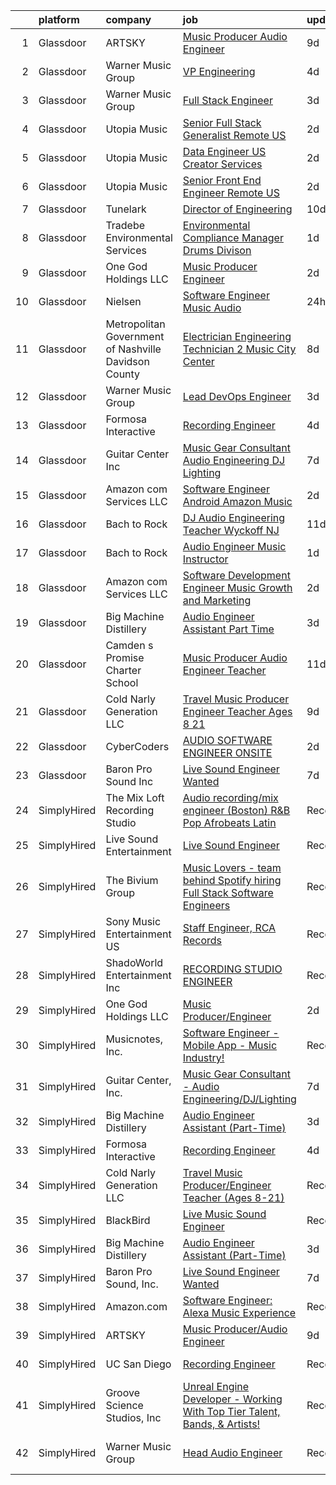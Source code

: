 

|    | platform    | company                                                | job                                                                                                                                                                                                                                                                                                                                                                                                                                                                                                                                                                                                                                                                                                                                                                                                                                                                                                                                                                                                                                                                                                                                                                                                                                                                                                                                                         | update_time   | location                  |
|---:|:------------|:-------------------------------------------------------|:------------------------------------------------------------------------------------------------------------------------------------------------------------------------------------------------------------------------------------------------------------------------------------------------------------------------------------------------------------------------------------------------------------------------------------------------------------------------------------------------------------------------------------------------------------------------------------------------------------------------------------------------------------------------------------------------------------------------------------------------------------------------------------------------------------------------------------------------------------------------------------------------------------------------------------------------------------------------------------------------------------------------------------------------------------------------------------------------------------------------------------------------------------------------------------------------------------------------------------------------------------------------------------------------------------------------------------------------------------|:--------------|:--------------------------|
|  1 | Glassdoor   | ARTSKY                                                 | [Music Producer Audio Engineer](https://www.glassdoor.com/partner/jobListing.htm?pos=106&ao=1136043&s=58&guid=0000018109751842b7b91674f0d0dc7d&src=GD_JOB_AD&t=SR&vt=w&ea=1&cs=1_0a87b86a&cb=1653721078168&jobListingId=1007872998123&jrtk=3-0-1g44na64ir0hn801-1g44na654q69q800-aa10a2d7787a26ee-)                                                                                                                                                                                                                                                                                                                                                                                                                                                                                                                                                                                                                                                                                                                                                                                                                                                                                                                                                                                                                                                         | 9d            | Remote                    |
|  2 | Glassdoor   | Warner Music Group                                     | [VP  Engineering](https://www.glassdoor.com/partner/jobListing.htm?pos=123&ao=1136043&s=58&guid=0000018109751842b7b91674f0d0dc7d&src=GD_JOB_AD&t=SR&vt=w&cs=1_a34be826&cb=1653721078172&jobListingId=1007887144613&jrtk=3-0-1g44na64ir0hn801-1g44na654q69q800-4cc26bfe033801b0-)                                                                                                                                                                                                                                                                                                                                                                                                                                                                                                                                                                                                                                                                                                                                                                                                                                                                                                                                                                                                                                                                            | 4d            | Broadway, VA              |
|  3 | Glassdoor   | Warner Music Group                                     | [Full Stack Engineer](https://www.glassdoor.com/partner/jobListing.htm?pos=120&ao=1136043&s=58&guid=0000018109751842b7b91674f0d0dc7d&src=GD_JOB_AD&t=SR&vt=w&cs=1_dae23410&cb=1653721078169&jobListingId=1007889861337&jrtk=3-0-1g44na64ir0hn801-1g44na654q69q800-6853cc2e62a0a637-)                                                                                                                                                                                                                                                                                                                                                                                                                                                                                                                                                                                                                                                                                                                                                                                                                                                                                                                                                                                                                                                                        | 3d            | Broadway, VA              |
|  4 | Glassdoor   | Utopia Music                                           | [Senior Full Stack Generalist  Remote   US ](https://www.glassdoor.com/partner/jobListing.htm?pos=118&ao=1136043&s=58&guid=0000018109751842b7b91674f0d0dc7d&src=GD_JOB_AD&t=SR&vt=w&ea=1&cs=1_6dce8610&cb=1653721078169&jobListingId=1007892060584&jrtk=3-0-1g44na64ir0hn801-1g44na654q69q800-5c5575ece265b1ab-)                                                                                                                                                                                                                                                                                                                                                                                                                                                                                                                                                                                                                                                                                                                                                                                                                                                                                                                                                                                                                                            | 2d            | Nashville, TN             |
|  5 | Glassdoor   | Utopia Music                                           | [Data Engineer  US  Creator Services ](https://www.glassdoor.com/partner/jobListing.htm?pos=117&ao=1136043&s=58&guid=0000018109751842b7b91674f0d0dc7d&src=GD_JOB_AD&t=SR&vt=w&ea=1&cs=1_7bf8fe77&cb=1653721078169&jobListingId=1007892060668&jrtk=3-0-1g44na64ir0hn801-1g44na654q69q800-842a58dca78c8b5d-)                                                                                                                                                                                                                                                                                                                                                                                                                                                                                                                                                                                                                                                                                                                                                                                                                                                                                                                                                                                                                                                  | 2d            | Nashville, TN             |
|  6 | Glassdoor   | Utopia Music                                           | [Senior Front End Engineer  Remote   US ](https://www.glassdoor.com/partner/jobListing.htm?pos=113&ao=1136043&s=58&guid=0000018109751842b7b91674f0d0dc7d&src=GD_JOB_AD&t=SR&vt=w&ea=1&cs=1_91dd60da&cb=1653721078169&jobListingId=1007892060564&jrtk=3-0-1g44na64ir0hn801-1g44na654q69q800-8315e5d72443db53-)                                                                                                                                                                                                                                                                                                                                                                                                                                                                                                                                                                                                                                                                                                                                                                                                                                                                                                                                                                                                                                               | 2d            | Nashville, TN             |
|  7 | Glassdoor   | Tunelark                                               | [Director of Engineering](https://www.glassdoor.com/partner/jobListing.htm?pos=119&ao=1136043&s=58&guid=0000018109751842b7b91674f0d0dc7d&src=GD_JOB_AD&t=SR&vt=w&ea=1&cs=1_bea036e6&cb=1653721078169&jobListingId=1007869816531&jrtk=3-0-1g44na64ir0hn801-1g44na654q69q800-485309d10dd6d97b-)                                                                                                                                                                                                                                                                                                                                                                                                                                                                                                                                                                                                                                                                                                                                                                                                                                                                                                                                                                                                                                                               | 10d           | Remote                    |
|  8 | Glassdoor   | Tradebe Environmental Services                         | [Environmental Compliance Manager   Drums Divison](https://www.glassdoor.com/partner/jobListing.htm?pos=122&ao=1136043&s=58&guid=0000018109751842b7b91674f0d0dc7d&src=GD_JOB_AD&t=SR&vt=w&ea=1&cs=1_d3383d9f&cb=1653721078171&jobListingId=1007896760400&jrtk=3-0-1g44na64ir0hn801-1g44na654q69q800-c66729f5df2e399d-)                                                                                                                                                                                                                                                                                                                                                                                                                                                                                                                                                                                                                                                                                                                                                                                                                                                                                                                                                                                                                                      | 1d            | East Chicago, IN          |
|  9 | Glassdoor   | One God Holdings LLC                                   | [Music Producer Engineer](https://www.glassdoor.com/partner/jobListing.htm?pos=104&ao=1110586&s=58&guid=0000018109751842b7b91674f0d0dc7d&src=GD_JOB_AD&t=SR&vt=w&ea=1&cs=1_f8c0a5c7&cb=1653721078168&jobListingId=1007892886957&cpc=1160948BCBA38B5B&jrtk=3-0-1g44na64ir0hn801-1g44na654q69q800-b289b52338abb5eb--6NYlbfkN0ChK8CTfjt-EpsB06jSZJ-uxkZAXT1hOGaM2ZL5MWh1hd_Q3bptY7oRzCGC8nolpMVLpL1bVEcOQ3dVJU9o9gq0jQ456tPuEIkkRbzi6UAFNSW0S1JGzP0eyrXwaAF6v6F0lAMdns-9x3B2MU5P0NQMBP-IyEbgWx2wg7zlPwe99wTKNroZo9kCWbzOJPbXJLbTrGQ9Mr_rezBnRnRDN6yOA7o_cfHnt9mNNvUiMtx_lrMwoajUuih1aO0ExgXUTtKb6hkxH9QGRWwzbv4PIlAUsRHlvFgLPBaVEjxrOx-Bgylulg97lYl-FEkBnf6dQFIRgivauszMIhdNXm6T8i1W7-ErGswLe0SQ4fWmRZf1GBFbrGq7CbZIfrKgaKGsZn1Qqg1RCNh0OS0B4bv-HNvXRnSz1jfV-hb6tMlrPs1BBunTKdCYEok1s9UIXiL1Y3SHf1X3QKXWRBJLzF9SU3beCKiMADdzsYVfidHLDQyWswvvhw1Dcmwu4X1OTkc1yUk%3D)                                                                                                                                                                                                                                                                                                                                                                                                                                                                                            | 2d            | Orlando, FL               |
| 10 | Glassdoor   | Nielsen                                                | [Software Engineer  Music   Audio](https://www.glassdoor.com/partner/jobListing.htm?pos=107&ao=1136043&s=58&guid=0000018109751842b7b91674f0d0dc7d&src=GD_JOB_AD&t=SR&vt=w&cs=1_8f961030&cb=1653721078168&jobListingId=1007899383240&jrtk=3-0-1g44na64ir0hn801-1g44na654q69q800-732aeccaf8fcf408-)                                                                                                                                                                                                                                                                                                                                                                                                                                                                                                                                                                                                                                                                                                                                                                                                                                                                                                                                                                                                                                                           | 24h           | Emeryville, CA            |
| 11 | Glassdoor   | Metropolitan Government of Nashville   Davidson County | [Electrician   Engineering Technician 2   Music City Center](https://www.glassdoor.com/partner/jobListing.htm?pos=116&ao=1136043&s=58&guid=0000018109751842b7b91674f0d0dc7d&src=GD_JOB_AD&t=SR&vt=w&cs=1_b0cc3b18&cb=1653721078169&jobListingId=1007877161449&jrtk=3-0-1g44na64ir0hn801-1g44na654q69q800-a60cbf4fe012e5c2-)                                                                                                                                                                                                                                                                                                                                                                                                                                                                                                                                                                                                                                                                                                                                                                                                                                                                                                                                                                                                                                 | 8d            | Nashville, TN             |
| 12 | Glassdoor   | Warner Music Group                                     | [Lead DevOps Engineer](https://www.glassdoor.com/partner/jobListing.htm?pos=115&ao=1136043&s=58&guid=0000018109751842b7b91674f0d0dc7d&src=GD_JOB_AD&t=SR&vt=w&cs=1_d7b1811c&cb=1653721078169&jobListingId=1007889905968&jrtk=3-0-1g44na64ir0hn801-1g44na654q69q800-0eb6bc0044ac636c-)                                                                                                                                                                                                                                                                                                                                                                                                                                                                                                                                                                                                                                                                                                                                                                                                                                                                                                                                                                                                                                                                       | 3d            | Los Angeles, CA           |
| 13 | Glassdoor   | Formosa Interactive                                    | [Recording Engineer](https://www.glassdoor.com/partner/jobListing.htm?pos=108&ao=1136043&s=58&guid=0000018109751842b7b91674f0d0dc7d&src=GD_JOB_AD&t=SR&vt=w&ea=1&cs=1_59bf2203&cb=1653721078168&jobListingId=1007885916835&jrtk=3-0-1g44na64ir0hn801-1g44na654q69q800-4510d01c909b9c7b-)                                                                                                                                                                                                                                                                                                                                                                                                                                                                                                                                                                                                                                                                                                                                                                                                                                                                                                                                                                                                                                                                    | 4d            | Los Angeles, CA           |
| 14 | Glassdoor   | Guitar Center  Inc                                     | [Music Gear Consultant   Audio Engineering DJ Lighting](https://www.glassdoor.com/partner/jobListing.htm?pos=101&ao=1110586&s=58&guid=0000018109751842b7b91674f0d0dc7d&src=GD_JOB_AD&t=SR&vt=w&ea=1&cs=1_eabf1e52&cb=1653721078167&jobListingId=1007880258081&cpc=C1BF6838CB3F0E92&jrtk=3-0-1g44na64ir0hn801-1g44na654q69q800-c95b729aa9b03128--6NYlbfkN0B-XkD931Z_CfTt1xk_J8Xb09JRPDG-yzCpVixI3vwp1yr-Y_dxwVLy3w7mPBo4hYL9lSOR84fDxHIz579HeIlyeH_t6VXBhA25hdO4_mps_whIjM0NukviWR1RYoSVwpAqC1Sibp_gEhKjDZsxMFXmzSY0zPL6_gKp2OtCEw9Qf9xhGze-U6ewGn4qDmQGSOpK9PL7d3AHumGXGIZ1aZGsNnK_JdUJPtJ0QHIjiJWy01Sjk0TNEGgrkGvzoZHnlVuusCK8uzzIKAzmEWWSJJRo8i5vkX5TJMDn55qA7JY1nXzG3_bftUL3q8yNQn3RDeo3j_P5Nbb4qZggQvYeei40N873GVqKQeaePDTST-L4bnQk-6hs5B9Z_xTAq0L-R3vv4cxQihTkSF9B0XCR99YprCz098Jzd_ZRBjVae9-dlpykCa_OYqVlSCqPHLV-ehn4YjEPilf4pC1CZvNRtjRadcY9xs7pbsyWBvw6BnafAFzYUflVBTJUnGOhrIiBgWyrgsNZPyBfi-yNUUDqNjKMQY9xI1rM_qJlKnSZd5Lv_Q%3D%3D)                                                                                                                                                                                                                                                                                                                                                                                                                | 7d            | Nashville, TN             |
| 15 | Glassdoor   | Amazon com Services LLC                                | [Software Engineer   Android  Amazon Music](https://www.glassdoor.com/partner/jobListing.htm?pos=109&ao=1136043&s=58&guid=0000018109751842b7b91674f0d0dc7d&src=GD_JOB_AD&t=SR&vt=w&cs=1_c4358a43&cb=1653721078168&jobListingId=1007891549051&jrtk=3-0-1g44na64ir0hn801-1g44na654q69q800-893b27945f674ab0-)                                                                                                                                                                                                                                                                                                                                                                                                                                                                                                                                                                                                                                                                                                                                                                                                                                                                                                                                                                                                                                                  | 2d            | Culver City, CA           |
| 16 | Glassdoor   | Bach to Rock                                           | [DJ   Audio Engineering Teacher  Wyckoff NJ](https://www.glassdoor.com/partner/jobListing.htm?pos=121&ao=1136043&s=58&guid=0000018109751842b7b91674f0d0dc7d&src=GD_JOB_AD&t=SR&vt=w&ea=1&cs=1_e16825e0&cb=1653721078171&jobListingId=1007868060303&jrtk=3-0-1g44na64ir0hn801-1g44na654q69q800-4e934c2f423fbbfc-)                                                                                                                                                                                                                                                                                                                                                                                                                                                                                                                                                                                                                                                                                                                                                                                                                                                                                                                                                                                                                                            | 11d           | Wyckoff, NJ               |
| 17 | Glassdoor   | Bach to Rock                                           | [Audio Engineer Music Instructor](https://www.glassdoor.com/partner/jobListing.htm?pos=114&ao=1136043&s=58&guid=0000018109751842b7b91674f0d0dc7d&src=GD_JOB_AD&t=SR&vt=w&ea=1&cs=1_6908eb52&cb=1653721078169&jobListingId=1007895404302&jrtk=3-0-1g44na64ir0hn801-1g44na654q69q800-35a1d9d95db4ebea-)                                                                                                                                                                                                                                                                                                                                                                                                                                                                                                                                                                                                                                                                                                                                                                                                                                                                                                                                                                                                                                                       | 1d            | Leesburg, VA              |
| 18 | Glassdoor   | Amazon com Services LLC                                | [Software Development Engineer  Music Growth and Marketing](https://www.glassdoor.com/partner/jobListing.htm?pos=110&ao=1136043&s=58&guid=0000018109751842b7b91674f0d0dc7d&src=GD_JOB_AD&t=SR&vt=w&cs=1_0e845f03&cb=1653721078168&jobListingId=1007891573661&jrtk=3-0-1g44na64ir0hn801-1g44na654q69q800-758967b344d94fc1-)                                                                                                                                                                                                                                                                                                                                                                                                                                                                                                                                                                                                                                                                                                                                                                                                                                                                                                                                                                                                                                  | 2d            | Seattle, WA               |
| 19 | Glassdoor   | Big Machine Distillery                                 | [Audio Engineer Assistant  Part Time ](https://www.glassdoor.com/partner/jobListing.htm?pos=103&ao=1110586&s=58&guid=0000018109751842b7b91674f0d0dc7d&src=GD_JOB_AD&t=SR&vt=w&ea=1&cs=1_5977a076&cb=1653721078168&jobListingId=1007889467640&cpc=FAE5E775D180B2FB&jrtk=3-0-1g44na64ir0hn801-1g44na654q69q800-1401fd6913d44617--6NYlbfkN0B3EJneg5qDM0oun6GLcFyXx5gfsGarDe-RHEAPYzCIbOxQxopGPy-FX35NKcPH7CyBpmf8SR9hZ6ryU37lHoZefKAx2QhQCTamgh5uzb78mxT2GH0bdIWJUDWR9s4Kyfv9zXA8YrTDTd3fl7Z0Jig0Wytv5uNB31YK1_n2lY_egvrqmvRCJiKxKERahelxyeRU4zppTDrdO-3H7OmuWRHgXaIsll28bycAB8S19T1_b-tk5J107Hqv2YjTv2ScA3eHv99im-Ps0iNmT7vVXGwHZHwnAGUX7sPLxI-cz3EYug2uJM4-D9Sd2eZv0zlmqA0vp8QwLuux21Yr6hL_Rb29JMSkvIyc45VP9rqD6oYEEgwgBxWhSzNZJ-T84WGmC6fRqxXnxzAYpb7eEbfDpCw2xWhOj8kZ3h-VuVquyA9R8Bjc9AG9CFR5PjDQh1YxgaCQ-kvzeNNPQP4nHXX3UqlIsrLeCLL0Rl4opPHo9L2e-BNEPEclPHvQtcA6A3dcSfko9M0S22AY2sil_--42sbW)                                                                                                                                                                                                                                                                                                                                                                                                                                                             | 3d            | Nashville, TN             |
| 20 | Glassdoor   | Camden s Promise Charter School                        | [Music Producer Audio Engineer Teacher](https://www.glassdoor.com/partner/jobListing.htm?pos=102&ao=1110586&s=58&guid=0000018109751842b7b91674f0d0dc7d&src=GD_JOB_AD&t=SR&vt=w&ea=1&cs=1_04dcb577&cb=1653721078167&jobListingId=1007867218522&cpc=496C5EE6B32F83EE&jrtk=3-0-1g44na64ir0hn801-1g44na654q69q800-278466e3359b7db1--6NYlbfkN0D6A1QuIVQCGUVbCRicr-hSJsn01TJKr5LNn1ohysJVm-pTzpBaUYLkSZnAhkKJAYVbcJRjyqDLqekTY3uXtxy-zaLfZ60PCz8SdqEHQBG0My-7i3GQ6poRS7fEicfoTVRo28iGbaroqNGYO47zVAcbTpFAG90y6ht_-yyoQrhfbqThn8NzM67AOyz2xfmnDLqxoLB5oCKZ1ZuEJs2cGPb-Iy-je_Vmb7Y5-_6eahkA972AZe3vfLI5AGBlvexFvoUjQZWbgPe2od-yXvjRcNrJki7WVHDPNtyaIAFPUAq-VQ3FiTmjk9IUQ9m0di4pBC3BMrIID91JmvLBNTyPa7I3T8jK6eEfGSZSarEnMFjb-ICzBm8qyD-wkqHEONqyEHYEfudlY8jWausVsAwSr-AMyLD2s-s6HjEVzSrGLGSCbkn_vqx1ZotDjjQ-mJeDcn6YH47JFHRDmgEnPtu77DfDOb1nC1b8nzcnkfZxfifZYWijfysG0SbQEVo3OHu4O5k9IrppOwWn5w8OPmLWkctz1l0Pg6S0_iY%3D)                                                                                                                                                                                                                                                                                                                                                                                                                                              | 11d           | Camden, NJ                |
| 21 | Glassdoor   | Cold Narly Generation LLC                              | [Travel Music Producer Engineer Teacher  Ages 8 21 ](https://www.glassdoor.com/partner/jobListing.htm?pos=112&ao=1136043&s=58&guid=0000018109751842b7b91674f0d0dc7d&src=GD_JOB_AD&t=SR&vt=w&ea=1&cs=1_82184da0&cb=1653721078169&jobListingId=1007872857867&jrtk=3-0-1g44na64ir0hn801-1g44na654q69q800-9dc084fe554235f9-)                                                                                                                                                                                                                                                                                                                                                                                                                                                                                                                                                                                                                                                                                                                                                                                                                                                                                                                                                                                                                                    | 9d            | Columbus, OH              |
| 22 | Glassdoor   | CyberCoders                                            | [AUDIO SOFTWARE ENGINEER   ONSITE](https://www.glassdoor.com/partner/jobListing.htm?pos=105&ao=1110586&s=58&guid=0000018109751842b7b91674f0d0dc7d&src=GD_JOB_AD&t=SR&vt=w&ea=1&cs=1_72ceca44&cb=1653721078168&jobListingId=1007893277918&cpc=AC285F3A3ECA6BB0&jrtk=3-0-1g44na64ir0hn801-1g44na654q69q800-fe4552d8ab67a63c--6NYlbfkN0CpFJQzrgRR8WqXWK1qKKEqALWJw739KlKqr2H-MSI4eoBlI4EFrmor2FYZMP3muM0vXWWUvLFvKtsI3ukh8pneiUDfeSBpEUCcDm362wU7GLBOd_99J6vrb-etl9e85-54LqmrSF7wGtquLTdZ8evKxbd7NVe71p4D2W4SG7NZSHeQXcdeee9RI1qqLtj-ywqo7L24drtoJBs6lIFKMJDiqoz2IquvaJnba1CIwhnvpxL3OwzJwJ2e4hbgXBBA9ADiXxTorK9PuulAGBQBW4vEud5IM-4ewLRBl7JffSEC-2z49EIDldxAzQ1Ft4lI3gXGeVjz4DssLzvBY38prediRa_kAyfKy8ScmIvP_2VTXx_EVkneI094fvx25mUEHkJAODYGqw0rE4qIFJy6NXwnmT7_IXmIuWRkVMcJYmZv4j6OdbpgfmOPokm5T4Fqy7INZVIIQ55j-p8os16V6k4OlR2vambf9Zlelq0J16KtwmfwDd2XxSQZP-nfMo4Vapq4uIAMf7YWgprsojfWhsS4QYUKNZC_pWIDGKA6iAwOdun-0APvcVr3wKAV0E97p67ndaj1psv9RzP47PuDQ9qsTQsS30wxA4ZulvNEYM80_RSLgL281hQLjmjeodjLpXB9HX-TwY-ETbzwk_7XYSL7sSJyUzHgHLyYppQl4_IJ1bBvjlTpZPz8O_P53_3zhwnrR-K4glbxqLY8hnN7qV0dVTX0CLpXsswvzCEaqvBf3K0QHZIsZNvRMh5K_-KUIwMWNUJsnMEeE3cutgbM_vzbgnTtFa0UExk486GhS13GRNPr0EKfF2cn6AO_KMp9GG_23FQYcC6-Pwt1gqyLoS_ZMZkhXJlkafzMkhfHzkZAEGiKAbwP0ktMTijwF1ySeG4ca_LZOb26vANQCSXSvhvty4XkzDdGpSV1wt_u71kIYUNhNXjoOJcMFY5OLOaA9EyEUUG1HnJwb7pG5wzevkcV) | 2d            | San Jose, CA              |
| 23 | Glassdoor   | Baron Pro Sound  Inc                                   | [Live Sound Engineer Wanted](https://www.glassdoor.com/partner/jobListing.htm?pos=111&ao=1136043&s=58&guid=0000018109751842b7b91674f0d0dc7d&src=GD_JOB_AD&t=SR&vt=w&ea=1&cs=1_034541f1&cb=1653721078168&jobListingId=1007879954847&jrtk=3-0-1g44na64ir0hn801-1g44na654q69q800-529d8836c407d4f4-)                                                                                                                                                                                                                                                                                                                                                                                                                                                                                                                                                                                                                                                                                                                                                                                                                                                                                                                                                                                                                                                            | 7d            | Long Island City, NY      |
| 24 | SimplyHired | The Mix Loft Recording Studio                          | [Audio recording/mix engineer (Boston) R&B Pop Afrobeats Latin](https://www.simplyhired.com/job/ItBDeQewPykczH3FXc7X40hudhT4rMdltMW5EuKQQQFv6bR65Fc9SA?q=music+engineer)                                                                                                                                                                                                                                                                                                                                                                                                                                                                                                                                                                                                                                                                                                                                                                                                                                                                                                                                                                                                                                                                                                                                                                                    | Recently      | Quincy, MA                |
| 25 | SimplyHired | Live Sound Entertainment                               | [Live Sound Engineer](https://www.simplyhired.com/job/_RziWoEFwegPN9QugK61enRDHuA5cGy_pPQZGqEYhBnFa1r1LISgVQ?q=music+engineer)                                                                                                                                                                                                                                                                                                                                                                                                                                                                                                                                                                                                                                                                                                                                                                                                                                                                                                                                                                                                                                                                                                                                                                                                                              | Recently      | New York, NY              |
| 26 | SimplyHired | The Bivium Group                                       | [Music Lovers - team behind Spotify hiring Full Stack Software Engineers](https://www.simplyhired.com/job/mG4k8jolCoSrWLgW6eqeXsUGR3pPFXcLyrjxoinfzV2qZko2K-L12A?q=music+engineer)                                                                                                                                                                                                                                                                                                                                                                                                                                                                                                                                                                                                                                                                                                                                                                                                                                                                                                                                                                                                                                                                                                                                                                          | Recently      | Remote                    |
| 27 | SimplyHired | Sony Music Entertainment US                            | [Staff Engineer, RCA Records](https://www.simplyhired.com/job/dwkMmDXnT1hAmYDd9mYCsbJlC48Fo9KuuDMR62WYReptlyXKnOCFWQ?q=music+engineer)                                                                                                                                                                                                                                                                                                                                                                                                                                                                                                                                                                                                                                                                                                                                                                                                                                                                                                                                                                                                                                                                                                                                                                                                                      | Recently      | Los Angeles, CA           |
| 28 | SimplyHired | ShadoWorld Entertainment Inc                           | [RECORDING STUDIO ENGINEER](https://www.simplyhired.com/job/LuUo1uNsflz97Kc2VUvstOqF-GlyVnesKKVECsAsCY7m3CzEC5ML1A?q=music+engineer)                                                                                                                                                                                                                                                                                                                                                                                                                                                                                                                                                                                                                                                                                                                                                                                                                                                                                                                                                                                                                                                                                                                                                                                                                        | Recently      | Los Angeles, CA           |
| 29 | SimplyHired | One God Holdings LLC                                   | [Music Producer/Engineer](https://www.simplyhired.com/job/JtNwoIupgn9s8d8D77lkN4WtNe_UK-lkS5DEpok059TtT70rNOBl0Q?q=music+engineer)                                                                                                                                                                                                                                                                                                                                                                                                                                                                                                                                                                                                                                                                                                                                                                                                                                                                                                                                                                                                                                                                                                                                                                                                                          | 2d            | Tallahassee, FL           |
| 30 | SimplyHired | Musicnotes, Inc.                                       | [Software Engineer - Mobile App - Music Industry!](https://www.simplyhired.com/job/znPtqyuOs7-wVaRUojghv2RSA5GqEzrKbutvPlgAZWT6nXoyEGnC5Q?q=music+engineer)                                                                                                                                                                                                                                                                                                                                                                                                                                                                                                                                                                                                                                                                                                                                                                                                                                                                                                                                                                                                                                                                                                                                                                                                 | Recently      | Madison, WI               |
| 31 | SimplyHired | Guitar Center, Inc.                                    | [Music Gear Consultant - Audio Engineering/DJ/Lighting](https://www.simplyhired.com/job/PxSw21C7SOaVQAHtqmss7tYVZTLYF4zdKAro71DFlS2ba8BSgkffkA?q=music+engineer)                                                                                                                                                                                                                                                                                                                                                                                                                                                                                                                                                                                                                                                                                                                                                                                                                                                                                                                                                                                                                                                                                                                                                                                            | 7d            | Nashville, TN             |
| 32 | SimplyHired | Big Machine Distillery                                 | [Audio Engineer Assistant (Part-Time)](https://www.simplyhired.com/job/LcsaGaOeLmJ4o00IGcpt3BP33KpMfC-wtiXZzxNZ_UcJeRVt5s5x4Q?q=music+engineer)                                                                                                                                                                                                                                                                                                                                                                                                                                                                                                                                                                                                                                                                                                                                                                                                                                                                                                                                                                                                                                                                                                                                                                                                             | 3d            | Nashville, TN             |
| 33 | SimplyHired | Formosa Interactive                                    | [Recording Engineer](https://www.simplyhired.com/job/29sDM0Sr9JlQYH7solN3F74VDbJwVqpkxGxp49jc-twKzjzyunLXRQ?q=music+engineer)                                                                                                                                                                                                                                                                                                                                                                                                                                                                                                                                                                                                                                                                                                                                                                                                                                                                                                                                                                                                                                                                                                                                                                                                                               | 4d            | Los Angeles, CA           |
| 34 | SimplyHired | Cold Narly Generation LLC                              | [Travel Music Producer/Engineer Teacher (Ages 8-21)](https://www.simplyhired.com/job/PrRtHJK34wjcqtTKUBXmae48zJvTGlLB4ZEAem-S4UoRI16O7wT5WQ?q=music+engineer)                                                                                                                                                                                                                                                                                                                                                                                                                                                                                                                                                                                                                                                                                                                                                                                                                                                                                                                                                                                                                                                                                                                                                                                               | Recently      | Buffalo, NY +1 location   |
| 35 | SimplyHired | BlackBird                                              | [Live Music Sound Engineer](https://www.simplyhired.com/job/-zl298wurnNRB25zRpRUx3GXxGwtn_GEl0Z75DevoezMg4ToFddNbg?q=music+engineer)                                                                                                                                                                                                                                                                                                                                                                                                                                                                                                                                                                                                                                                                                                                                                                                                                                                                                                                                                                                                                                                                                                                                                                                                                        | Recently      | Atlanta, GA               |
| 36 | SimplyHired | Big Machine Distillery                                 | [Audio Engineer Assistant (Part-Time)](https://www.simplyhired.com/job/LcsaGaOeLmJ4o00IGcpt3BP33KpMfC-wtiXZzxNZ_UcJeRVt5s5x4Q?q=music+engineer)                                                                                                                                                                                                                                                                                                                                                                                                                                                                                                                                                                                                                                                                                                                                                                                                                                                                                                                                                                                                                                                                                                                                                                                                             | 3d            | Nashville, TN             |
| 37 | SimplyHired | Baron Pro Sound, Inc.                                  | [Live Sound Engineer Wanted](https://www.simplyhired.com/job/hRdCep7E0zAkwBn5u5E1M9-xXcXZw44DdhqthXUmTCzpZOCcWK2sBg?q=music+engineer)                                                                                                                                                                                                                                                                                                                                                                                                                                                                                                                                                                                                                                                                                                                                                                                                                                                                                                                                                                                                                                                                                                                                                                                                                       | 7d            | Long Island, NY           |
| 38 | SimplyHired | Amazon.com                                             | [Software Engineer: Alexa Music Experience](https://www.simplyhired.com/job/rdXdvhj8_EYhIlg5s_tO6EiJSlXBmgFgE1k-K_y8er6iq4ZkEzAu3Q?q=music+engineer)                                                                                                                                                                                                                                                                                                                                                                                                                                                                                                                                                                                                                                                                                                                                                                                                                                                                                                                                                                                                                                                                                                                                                                                                        | Recently      | United States             |
| 39 | SimplyHired | ARTSKY                                                 | [Music Producer/Audio Engineer](https://www.simplyhired.com/job/BbM7NTnRalz9-Fudxd0oQm7UeYC8yFZYx4Pm0xqhMZxGF5zeFnYAdA?q=music+engineer)                                                                                                                                                                                                                                                                                                                                                                                                                                                                                                                                                                                                                                                                                                                                                                                                                                                                                                                                                                                                                                                                                                                                                                                                                    | 9d            | Remote                    |
| 40 | SimplyHired | UC San Diego                                           | [Recording Engineer](https://www.simplyhired.com/job/yTpCqRT0oP7YGJcunQ7BRVX48CYRkfTXFAQOVVPMQA39VcFg877Hlg?q=music+engineer)                                                                                                                                                                                                                                                                                                                                                                                                                                                                                                                                                                                                                                                                                                                                                                                                                                                                                                                                                                                                                                                                                                                                                                                                                               | Recently      | San Diego, CA             |
| 41 | SimplyHired | Groove Science Studios, Inc                            | [Unreal Engine Developer - Working With Top Tier Talent, Bands, & Artists!](https://www.simplyhired.com/job/tMUv0bhv1WXQseALxCUyt4HnppYbuHAxKhmBeo43qD4xlbIyIH-L1Q?q=music+engineer)                                                                                                                                                                                                                                                                                                                                                                                                                                                                                                                                                                                                                                                                                                                                                                                                                                                                                                                                                                                                                                                                                                                                                                        | Recently      | Remote                    |
| 42 | SimplyHired | Warner Music Group                                     | [Head Audio Engineer](https://www.simplyhired.com/job/Ak_aF3uIVOBKuUh53krJn-2yhgnU_mLHY5--WgzuobPfw0Ep5a-XVg?q=music+engineer)                                                                                                                                                                                                                                                                                                                                                                                                                                                                                                                                                                                                                                                                                                                                                                                                                                                                                                                                                                                                                                                                                                                                                                                                                              | Recently      | Hollywood, CA +1 location |